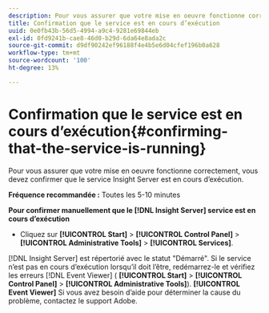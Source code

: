 ```yaml
---
description: Pour vous assurer que votre mise en oeuvre fonctionne correctement, vous devez confirmer que le service Insight Server est en cours d’exécution.
title: Confirmation que le service est en cours d’exécution
uuid: 0e0fb43b-56d5-4994-a9c4-9281e69844eb
exl-id: 0fd9241b-cae8-46d0-b29d-6da64e8ada2c
source-git-commit: d9df90242ef96188f4e4b5e6d04cfef196b0a628
workflow-type: tm+mt
source-wordcount: '100'
ht-degree: 13%

---
```


# Confirmation que le service est en cours d’exécution{#confirming-that-the-service-is-running}

Pour vous assurer que votre mise en oeuvre fonctionne correctement, vous devez confirmer que le service Insight Server est en cours d’exécution.

**Fréquence recommandée :** Toutes les 5-10 minutes

**Pour confirmer manuellement que le  [!DNL Insight Server] service est en cours d’exécution**

* Cliquez sur **[!UICONTROL Start]** > **[!UICONTROL Control Panel]** > **[!UICONTROL Administrative Tools]** > **[!UICONTROL Services]**.

[!DNL Insight Server] est répertorié avec le statut &quot;Démarré&quot;. Si le service n’est pas en cours d’exécution lorsqu’il doit l’être, redémarrez-le et vérifiez les erreurs [!DNL Event Viewer] ( **[!UICONTROL Start]** > **[!UICONTROL Control Panel]** > **[!UICONTROL Administrative Tools]**). **[!UICONTROL Event Viewer]** Si vous avez besoin d’aide pour déterminer la cause du problème, contactez le support Adobe.
